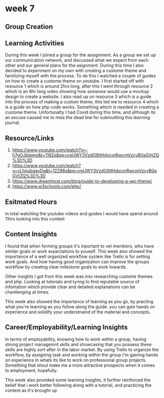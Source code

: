 # week 7

## Group Creation

## Learning Activities

During this week I joined a group for the assignment. As a group we set up our communication network, and discussed what we expect from each other and our general plans for the asignment. During this time I also decided to experiment on my own with creating a custome theme and familizing myself with the process. To do this I watched a couple of guides on how to create a custome theme on youtube. I first started off with resource 1 which is around 2hrs long, after this I went through resource 2 which is an 8hr long video showing how someone would use a mockup design to create a website. I also read up on resource 3 which is a guide into the process of making a custom theme, this led me to resource 4 which is a guide on how php code works. Something which is needed in creating a custome theme. Unfortunalty I had Covid during this time, and although its an excuse caused me to miss the dead line for submuitting this learning journal.

## Resource/Links

1. <https://www.youtube.com/watch?v=-h7gOJbIpmo&t=1192s&pp=ygUWY3VzdG9tIHdvcmRwcmVzcyB0aGVtZQ%3D%3D>
2. <https://www.youtube.com/watch?v=cLhnubqavDg&t=12298s&pp=ygUWY3VzdG9tIHdvcmRwcmVzcyB0aGVtZQ%3D%3D>
3. <https://www.dreamhost.com/blog/guide-to-developing-a-wp-theme/>
4. <https://www.w3schools.com/php/>

## Esitmated Hours

In total watching the youtube videos and guides I would have spend around 11hrs looking into this content

## Content Insights

I found that when forming groups it's inportant to vet members, who have similar goals or work expectations to youself. This week also showed the importance of a well organized workflow system like Trello is for setting work goals. And how having good organization can improve the groups workflow by creating clear milestone goals to work towards.

Other insights I got from this week was into researching custome themes and php. Looking at tutorials and tyring to find reputable source of infomation which provide clear and detailed explanations can be chanllenging at times.

This week also showed the importance of learning as you go, by practing what you're learning as you follow along the guide. you can gain hands on experience and solidify your understnaind of the material and concepts.

## Career/Employability/Learning Insights

In terms of employability, knowing how to work within a group, having strong project managemnt skills and showcasing that you possess these skills are highly sort after in the labor market. By using Trello to organize the workflow, by assigning task and working within the group I'm gaining hands on experience in whats its like to work on professional group projects. Something that shoul make me a more attractive prospects when it comes to employment, hopefully.

This week also provided some learning insights, it further reinforced the belief that i work better following along with a tutorial, and practicing the content as it's brought up
